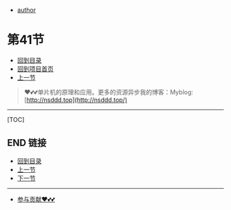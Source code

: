 + [author](https://github.com/3293172751)
# 第41节
+ [回到目录](../README.md)
+ [回到项目首页](../../README.md)
+ [上一节](40.md)
> ❤️💕💕单片机的原理和应用。更多的资源异步我的博客：Myblog:[http://nsddd.top](http://nsddd.top/)
---
[TOC]





## END 链接
+ [回到目录](../README.md)
+ [上一节](40.md)
+ [下一节](42.md)
---
+ [参与贡献❤️💕💕](https://github.com/3293172751/Block_Chain/blob/master/Git/git-contributor.md)